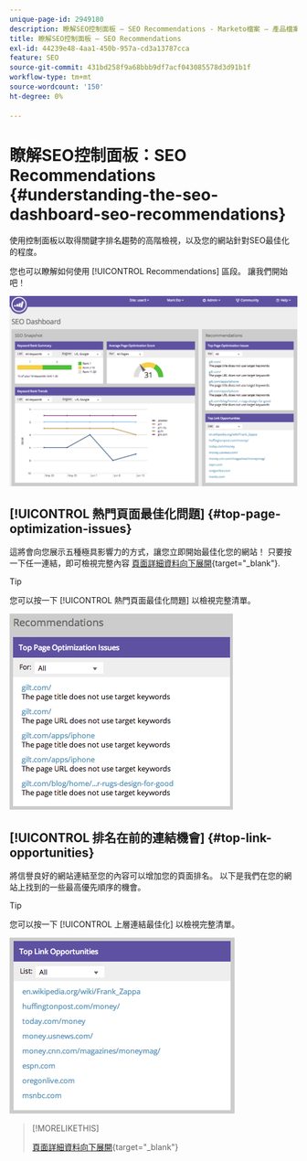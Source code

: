 ```yaml
---
unique-page-id: 2949180
description: 瞭解SEO控制面板 — SEO Recommendations - Marketo檔案 — 產品檔案
title: 瞭解SEO控制面板 — SEO Recommendations
exl-id: 44239e48-4aa1-450b-957a-cd3a13787cca
feature: SEO
source-git-commit: 431bd258f9a68bbb9df7acf043085578d3d91b1f
workflow-type: tm+mt
source-wordcount: '150'
ht-degree: 0%

---
```


# 瞭解SEO控制面板：SEO Recommendations {#understanding-the-seo-dashboard-seo-recommendations}

使用控制面板以取得關鍵字排名趨勢的高階檢視，以及您的網站針對SEO最佳化的程度。

您也可以瞭解如何使用 [!UICONTROL Recommendations] 區段。 讓我們開始吧！

![](assets/image2014-9-17-21-3a39-3a57.png)

## [!UICONTROL 熱門頁面最佳化問題] {#top-page-optimization-issues}

這將會向您展示五種極具影響力的方式，讓您立即開始最佳化您的網站！ 只要按一下任一連結，即可檢視完整內容 [頁面詳細資料向下展開](/help/marketo/product-docs/additional-apps/seo/pages/seo-using-the-page-detail-drill-down.md){target="_blank"}.

>[!TIP]
>
>您可以按一下 [!UICONTROL 熱門頁面最佳化問題] 以檢視完整清單。

![](assets/image2014-9-17-21-3a40-3a52.png)

## [!UICONTROL 排名在前的連結機會] {#top-link-opportunities}

將信譽良好的網站連結至您的內容可以增加您的頁面排名。 以下是我們在您的網站上找到的一些最高優先順序的機會。

>[!TIP]
>
>您可以按一下 [!UICONTROL 上層連結最佳化] 以檢視完整清單。

![](assets/image2014-9-17-21-3a41-3a17.png)

>[!MORELIKETHIS]
>
>[頁面詳細資料向下展開](/help/marketo/product-docs/additional-apps/seo/pages/seo-using-the-page-detail-drill-down.md){target="_blank"}
